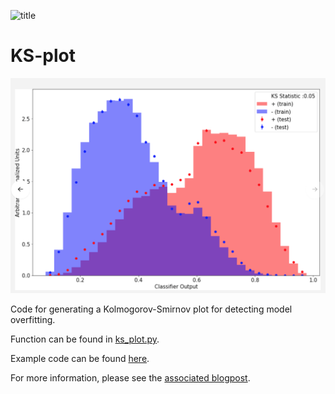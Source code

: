 ![title](https://www.cerebri.com/wp-content/uploads/2018/06/CerebriAi-1.svg)

# KS-plot

![title](https://github.com/Cerebri/KS-plot/blob/master/ks_plot.png)

Code for generating a Kolmogorov-Smirnov plot for detecting model overfitting.

Function can be found in [ks_plot.py](https://github.com/Cerebri/KS-plot/blob/master/ks_plot.py).

Example code can be found [here](https://github.com/Cerebri/KS-plot/blob/master/example.py).

For more information, please see the [associated blogpost](https://www.cerebri.com/testing-for-overfitting-in-binary-classifiers/).
